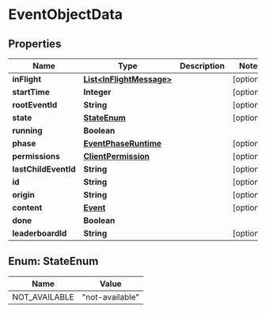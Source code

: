

# EventObjectData


## Properties

| Name | Type | Description | Notes |
|------------ | ------------- | ------------- | -------------|
|**inFlight** | [**List&lt;InFlightMessage&gt;**](InFlightMessage.md) |  |  [optional] |
|**startTime** | **Integer** |  |  [optional] |
|**rootEventId** | **String** |  |  [optional] |
|**state** | [**StateEnum**](#StateEnum) |  |  [optional] |
|**running** | **Boolean** |  |  |
|**phase** | [**EventPhaseRuntime**](EventPhaseRuntime.md) |  |  [optional] |
|**permissions** | [**ClientPermission**](ClientPermission.md) |  |  [optional] |
|**lastChildEventId** | **String** |  |  [optional] |
|**id** | **String** |  |  [optional] |
|**origin** | **String** |  |  [optional] |
|**content** | [**Event**](Event.md) |  |  [optional] |
|**done** | **Boolean** |  |  |
|**leaderboardId** | **String** |  |  [optional] |



## Enum: StateEnum

| Name | Value |
|---- | -----|
| NOT_AVAILABLE | &quot;not-available&quot; |



